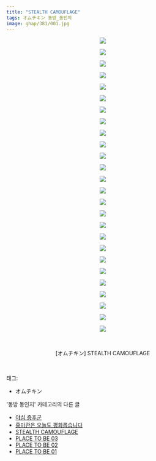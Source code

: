 ```yaml
---
title: "STEALTH CAMOUFLAGE"
tags: オムチキン 동방_동인지
image: ghap/381/001.jpg
---
```

<div class="article">
<p style="text-align: center; clear: none; float: none;"><img src="{{ site.nasurl }}/ghap/381/001.jpg"/></p>
<p style="text-align: center; clear: none; float: none;"><img src="{{ site.nasurl }}/ghap/381/002.jpg"/></p>
<p style="text-align: center; clear: none; float: none;"><img src="{{ site.nasurl }}/ghap/381/003.jpg"/></p>
<p style="text-align: center; clear: none; float: none;"><img src="{{ site.nasurl }}/ghap/381/004.jpg"/></p>
<p style="text-align: center; clear: none; float: none;"><img src="{{ site.nasurl }}/ghap/381/005.jpg"/></p>
<p style="text-align: center; clear: none; float: none;"><img src="{{ site.nasurl }}/ghap/381/006.jpg"/></p>
<p style="text-align: center; clear: none; float: none;"><img src="{{ site.nasurl }}/ghap/381/007.jpg"/></p>
<p style="text-align: center; clear: none; float: none;"><img src="{{ site.nasurl }}/ghap/381/008.jpg"/></p>
<p style="text-align: center; clear: none; float: none;"><img src="{{ site.nasurl }}/ghap/381/009.jpg"/></p>
<p style="text-align: center; clear: none; float: none;"><img src="{{ site.nasurl }}/ghap/381/010.jpg"/></p>
<p style="text-align: center; clear: none; float: none;"><img src="{{ site.nasurl }}/ghap/381/011.jpg"/></p>
<p style="text-align: center; clear: none; float: none;"><img src="{{ site.nasurl }}/ghap/381/012.jpg"/></p>
<p style="text-align: center; clear: none; float: none;"><img src="{{ site.nasurl }}/ghap/381/013.jpg"/></p>
<p style="text-align: center; clear: none; float: none;"><img src="{{ site.nasurl }}/ghap/381/014.jpg"/></p>
<p style="text-align: center; clear: none; float: none;"><img src="{{ site.nasurl }}/ghap/381/015.jpg"/></p>
<p style="text-align: center; clear: none; float: none;"><img src="{{ site.nasurl }}/ghap/381/016.jpg"/></p>
<p style="text-align: center; clear: none; float: none;"><img src="{{ site.nasurl }}/ghap/381/017.jpg"/></p>
<p style="text-align: center; clear: none; float: none;"><img src="{{ site.nasurl }}/ghap/381/018.jpg"/></p>
<p style="text-align: center; clear: none; float: none;"><img src="{{ site.nasurl }}/ghap/381/019.jpg"/></p>
<p style="text-align: center; clear: none; float: none;"><img src="{{ site.nasurl }}/ghap/381/020.jpg"/></p>
<p style="text-align: center; clear: none; float: none;"><img src="{{ site.nasurl }}/ghap/381/021.jpg"/></p>
<p style="text-align: center; clear: none; float: none;"><img src="{{ site.nasurl }}/ghap/381/022.jpg"/></p>
<p style="text-align: center; clear: none; float: none;"><img src="{{ site.nasurl }}/ghap/381/023.jpg"/></p>
<p style="text-align: center; clear: none; float: none;"><img src="{{ site.nasurl }}/ghap/381/024.jpg"/></p>
<p style="text-align: center; clear: none; float: none;"><img src="{{ site.nasurl }}/ghap/381/025.jpg"/></p>
<p style="text-align: center; clear: none; float: none;"><img src="{{ site.nasurl }}/ghap/381/026.jpg"/></p>
<p style="text-align: center; clear: none; float: none;"><br/></p>
<p style="text-align: center; clear: none; float: none;">[オムチキン] STEALTH CAMOUFLAGE</p>
<p><br/></p>
</div><div class="tagTrail">
<p>태그: </p>
<ul>
<li>オムチキン</li>
</ul>
</div><div class="another">
<p>'동방 동인지' 카테고리의 다른 글</p>
<ul>
<li><a href="/2016-06-20-ghap_384">야심 증후군</a></li>
<li><a href="/2016-06-20-ghap_383">홍마관은 오늘도 평화롭습니다</a></li>
<li><a href="/2016-06-20-ghap_381">STEALTH CAMOUFLAGE</a></li>
<li><a href="/2016-06-20-ghap_380">PLACE TO BE 03</a></li>
<li><a href="/2016-06-20-ghap_379">PLACE TO BE 02</a></li>
<li><a href="/2016-06-20-ghap_378">PLACE TO BE 01</a></li>
</ul>
</div><div class="cb_module cb_fluid">
<div class="cb_wrt cb_profile">
</div><!-- commentList close -->
</div>